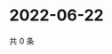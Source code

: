 # 2022-06-22

共 0 条

<!-- BEGIN WEIBO -->
<!-- 最后更新时间 Wed Jun 22 2022 00:24:45 GMT+0800 (China Standard Time) -->

<!-- END WEIBO -->
